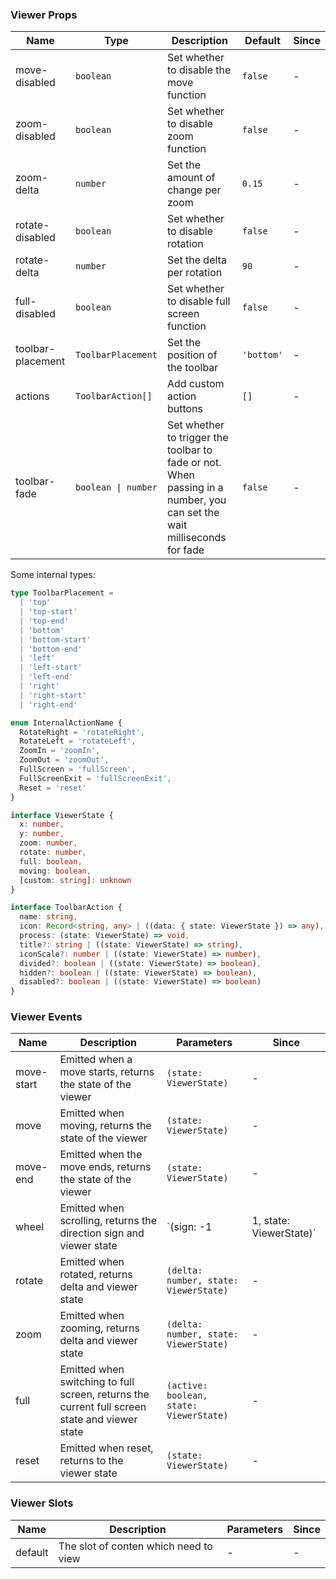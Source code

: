 ### Viewer Props

| Name | Type | Description | Default | Since |
| ---- | ---- | ----------- | ------- | ----- |
| move-disabled | `boolean` | Set whether to disable the move function | `false` | - |
| zoom-disabled | `boolean` | Set whether to disable zoom function | `false` | - |
| zoom-delta | `number` | Set the amount of change per zoom | `0.15` | - |
| rotate-disabled | `boolean` | Set whether to disable rotation | `false` | - |
| rotate-delta | `number` | Set the delta per rotation | `90` | - |
| full-disabled | `boolean` | Set whether to disable full screen function | `false` | - |
| toolbar-placement | `ToolbarPlacement` | Set the position of the toolbar | `'bottom'` | - |
| actions | `ToolbarAction[]` | Add custom action buttons | `[]` | - |
| toolbar-fade | `boolean \| number` | Set whether to trigger the toolbar to fade or not. When passing in a number, you can set the wait milliseconds for fade | `false` | - |

Some internal types:

```ts
type ToolbarPlacement =
  | 'top'
  | 'top-start'
  | 'top-end'
  | 'bottom'
  | 'bottom-start'
  | 'bottom-end'
  | 'left'
  | 'left-start'
  | 'left-end'
  | 'right'
  | 'right-start'
  | 'right-end'

enum InternalActionName {
  RotateRight = 'rotateRight',
  RotateLeft = 'rotateLeft',
  ZoomIn = 'zoomIn',
  ZoomOut = 'zoomOut',
  FullScreen = 'fullScreen',
  FullScreenExit = 'fullScreenExit',
  Reset = 'reset'
}

interface ViewerState {
  x: number,
  y: number,
  zoom: number,
  rotate: number,
  full: boolean,
  moving: boolean,
  [custom: string]: unknown
}

interface ToolbarAction {
  name: string,
  icon: Record<string, any> | ((data: { state: ViewerState }) => any),
  process: (state: ViewerState) => void,
  title?: string | ((state: ViewerState) => string),
  iconScale?: number | ((state: ViewerState) => number),
  divided?: boolean | ((state: ViewerState) => boolean),
  hidden?: boolean | ((state: ViewerState) => boolean),
  disabled?: boolean | ((state: ViewerState) => boolean)
}
```

### Viewer Events

| Name | Description | Parameters | Since |
| ---- | ----------- | ---------- | ----- |
| move-start | Emitted when a move starts, returns the state of the viewer | `(state: ViewerState)` | - |
| move | Emitted when moving, returns the state of the viewer | `(state: ViewerState)` | - |
| move-end | Emitted when the move ends, returns the state of the viewer | `(state: ViewerState)` | - |
| wheel | Emitted when scrolling, returns the direction sign and viewer state | `(sign: -1 | 1, state: ViewerState)` | - |
| rotate | Emitted when rotated, returns delta and viewer state | `(delta: number, state: ViewerState)` | - |
| zoom | Emitted when zooming, returns delta and viewer state | `(delta: number, state: ViewerState)` | - |
| full | Emitted when switching to full screen, returns the current full screen state and viewer state | `(active: boolean, state: ViewerState)` | - |
| reset | Emitted when reset, returns to the viewer state | `(state: ViewerState)` | - |

### Viewer Slots

| Name | Description | Parameters | Since |
| ---- | ----------- | ---------- | ----- |
| default | The slot of conten which need to view | - | - |
